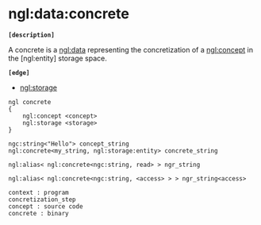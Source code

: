 # ngl:data:concrete

__`[description]`__

A concrete is a [ngl:data](../data.md) representing the concretization of a [ngl:concept](../concept.md)
in the [ngl:entity] storage space.

__`[edge]`__

- [ngl:storage](../storage.md)

``` 
ngl concrete
{
    ngl:concept <concept>
    ngl:storage <storage>
}

ngc:string<"Hello"> concept_string
ngl:concrete<my_string, ngl:storage:entity> concrete_string

ngl:alias< ngl:concrete<ngc:string, read> > ngr_string

ngl:alias< ngl:concrete<ngc:string, <access> > > ngr_string<access>

context : program
concretization_step
concept : source code
concrete : binary 
```